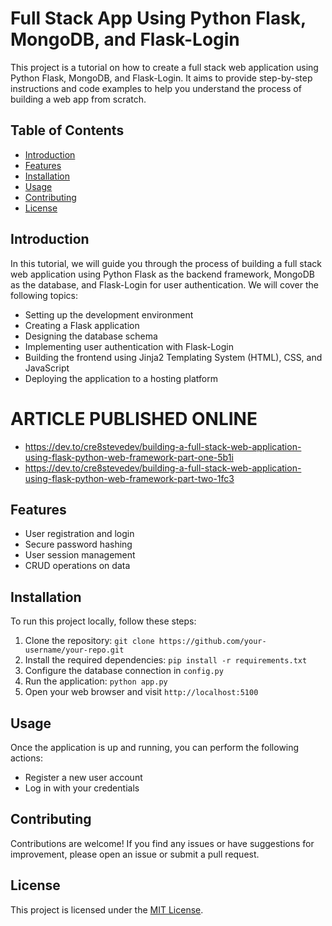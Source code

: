 # Full Stack App Using Python Flask, MongoDB, and Flask-Login

This project is a tutorial on how to create a full stack web application using Python Flask, MongoDB, and Flask-Login. It aims to provide step-by-step instructions and code examples to help you understand the process of building a web app from scratch.

## Table of Contents

- [Introduction](#introduction)
- [Features](#features)
- [Installation](#installation)
- [Usage](#usage)
- [Contributing](#contributing)
- [License](#license)

## Introduction

In this tutorial, we will guide you through the process of building a full stack web application using Python Flask as the backend framework, MongoDB as the database, and Flask-Login for user authentication. We will cover the following topics:

- Setting up the development environment
- Creating a Flask application
- Designing the database schema
- Implementing user authentication with Flask-Login
- Building the frontend using Jinja2 Templating System (HTML), CSS, and JavaScript
- Deploying the application to a hosting platform

# ARTICLE PUBLISHED ONLINE

- https://dev.to/cre8stevedev/building-a-full-stack-web-application-using-flask-python-web-framework-part-one-5b1i
- https://dev.to/cre8stevedev/building-a-full-stack-web-application-using-flask-python-web-framework-part-two-1fc3

## Features

- User registration and login
- Secure password hashing
- User session management
- CRUD operations on data

## Installation

To run this project locally, follow these steps:

1. Clone the repository: `git clone https://github.com/your-username/your-repo.git`
2. Install the required dependencies: `pip install -r requirements.txt`
3. Configure the database connection in `config.py`
4. Run the application: `python app.py`
5. Open your web browser and visit `http://localhost:5100`

## Usage

Once the application is up and running, you can perform the following actions:

- Register a new user account
- Log in with your credentials

## Contributing

Contributions are welcome! If you find any issues or have suggestions for improvement, please open an issue or submit a pull request.

## License

This project is licensed under the [MIT License](LICENSE).
